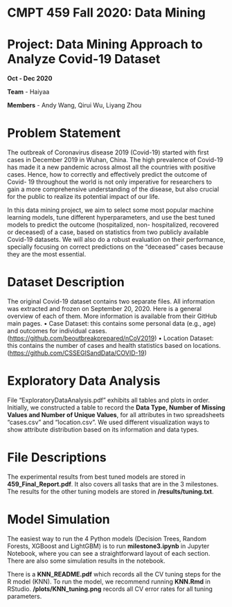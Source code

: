 # CMPT 459 Fall 2020: Data Mining
# Project: Data Mining Approach to Analyze Covid-19 Dataset
**Oct - Dec 2020**

**Team** - Haiyaa

**Members** - Andy Wang, Qirui Wu, Liyang Zhou

# Problem Statement

The outbreak of Coronavirus disease 2019 (Covid-19) started with first cases in December 2019 in Wuhan, China. The high prevalence of Covid-19 has made it a new pandemic across almost all the countries with positive cases. Hence, how to correctly and effectively predict the outcome of Covid- 19 throughout the world is not only imperative for researchers to gain a more comprehensive understanding of the disease, but also crucial for the public to realize its potential impact of our life.

In this data mining project, we aim to select some most popular machine learning models, tune different hyperparameters, and use the best tuned models to predict the outcome (hospitalized, non- hospitalized, recovered or deceased) of a case, based on statistics from two publicly available Covid-19 datasets. We will also do a robust evaluation on their performance, specially focusing on correct predictions on the “deceased” cases because they are the most essential.

# Dataset Description
The original Covid-19 dataset contains two separate files. All information was extracted and frozen on September 20, 2020. Here is a general overview of each of them. More information is available from their GitHub main pages.
• Case Dataset: this contains some personal data (e.g., age) and outcomes for individual cases. (https://github.com/beoutbreakprepared/nCoV2019)
• Location Dataset: this contains the number of cases and health statistics based on locations. (https://github.com/CSSEGISandData/COVID-19)

# Exploratory Data Analysis
File “ExploratoryDataAnalysis.pdf” exhibits all tables and plots in order. Initially, we constructed a table to record the **Data Type, Number of Missing Values and Number of Unique Values**, for all attributes in two spreadsheets “cases.csv” and “location.csv”. We used different visualization ways to show attribute distribution based on its information and data types. 


# File Descriptions
The experimental results from best tuned models are stored in **459_Final_Report.pdf**. It also covers all tasks that are in the 3 milestones. The results for the other tuning models are stored in **/results/tuning.txt**. 

# Model Simulation
The easiest way to run the 4 Python models (Decision Trees, Random Forests, XGBoost and LightGBM) is to run **milestone3.ipynb** in Jupyter Notebook, where you can see a straightforward layout of each section. There are also some simulation results in the notebook.

There is a **KNN_README.pdf** which records all the CV tuning steps for the R model (KNN). To run the model, we recommend running **KNN.Rmd** in RStudio. **/plots/KNN_tuning.png** records all CV error rates for all tuning parameters.

